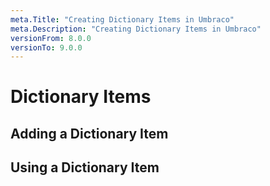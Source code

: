 ```yaml
---
meta.Title: "Creating Dictionary Items in Umbraco"
meta.Description: "Creating Dictionary Items in Umbraco"
versionFrom: 8.0.0
versionTo: 9.0.0
---
```


# Dictionary Items



## Adding a Dictionary Item



## Using a Dictionary Item

